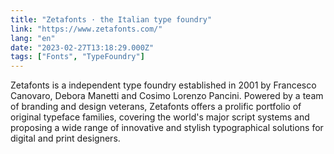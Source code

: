 ```yaml
---
title: "Zetafonts · the Italian type foundry"
link: "https://www.zetafonts.com/"
lang: "en"
date: "2023-02-27T13:18:29.000Z"
tags: ["Fonts", "TypeFoundry"]
---
```


Zetafonts is a independent type foundry established in 2001 by Francesco Canovaro, Debora Manetti and Cosimo Lorenzo Pancini. Powered by a team of branding and design veterans, Zetafonts offers a prolific portfolio of original typeface families, covering the world's major script systems and proposing a wide range of innovative and stylish typographical solutions for digital and print designers.

